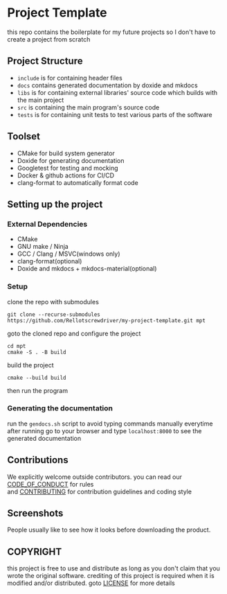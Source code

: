 # Project Template
this repo contains the boilerplate for my future projects so I don't have to create a project from scratch

## Project Structure
- `include` is for containing header files
- `docs` contains generated documentation by doxide and mkdocs
- `libs` is for containing external libraries' source code which builds with the main project
- `src` is containing the main program's source code
- `tests` is for containing unit tests to test various parts of the software

## Toolset
- CMake for build system generator
- Doxide for generating documentation
- Googletest for testing and mocking
- Docker & github actions for CI/CD
- clang-format to automatically format code

## Setting up the project

### External Dependencies
- CMake
- GNU make / Ninja
- GCC / Clang / MSVC(windows only)
- clang-format(optional)
- Doxide and mkdocs + mkdocs-material(optional)

### Setup
clone the repo with submodules
```
git clone --recurse-submodules https://github.com/Rellotscrewdriver/my-project-template.git mpt
```

goto the cloned repo and configure the project
```
cd mpt
cmake -S . -B build
```

build the project
```
cmake --build build
```
then run the program

### Generating the documentation

run the `gendocs.sh` script to avoid typing commands manually everytime
after running go to your browser and type `localhost:8000` to see the generated documentation

##  Contributions

We explicitly welcome outside contributors.
you can read our <a href="https://github.com/Rellotscrewdriver/my-project-template/blob/master/CODE_OF_CONDUCT.md">CODE_OF_CONDUCT</a> for rules</br>
and <a href="https://github.com/Rellotscrewdriver/my-project-template/blob/master/CONTRIBUTING.md">CONTRIBUTING</a> for contribution guidelines and coding style

## Screenshots
People usually like to see how it looks before downloading the product.
<img src="">

## COPYRIGHT

this project is free to use and distribute as long as you don't claim that you wrote the original software.
crediting of this project is required when it is modified and/or distributed. goto <a href="https://github.com/Rellotscrewdriver/my-project-template/blob/master/LICENSE">LICENSE</a> for more details 

